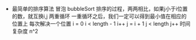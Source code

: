 - 最简单的排序算法
 冒泡 bubbleSort
 排序的过程，两两相比，如果j小于i位置的数，就互换i,j
 两重循环
 一重循环之后，我们一定可以得到最小值在相应的位置上
 每次解决一个位置 
 i = 0  i < length - 1  i++
 j = i + 1  j < length  j++
 时间复杂度 n^2
